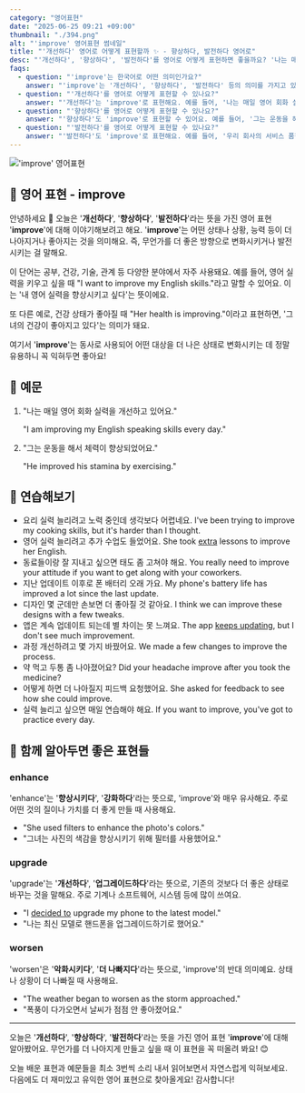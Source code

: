 ```yaml
---
category: "영어표현"
date: "2025-06-25 09:21 +09:00"
thumbnail: "./394.png"
alt: "'improve' 영어표현 썸네일"
title: "'개선하다' 영어로 어떻게 표현할까 ✨ - 향상하다, 발전하다 영어로"
desc: "'개선하다', '향상하다', '발전하다'를 영어로 어떻게 표현하면 좋을까요? '나는 매일 영어 회화 실력을 개선하고 있어요.', '그는 운동을 해서 체력이 향상되었어요.' 등을 영어로 표현하는 법을 배워봅시다. 다양한 예문을 통해서 연습하고 본인의 표현으로 만들어 보세요."
faqs:
  - question: "'improve'는 한국어로 어떤 의미인가요?"
    answer: "'improve'는 '개선하다', '향상하다', '발전하다' 등의 의미를 가지고 있어요. 어떤 상태나 능력, 상황을 더 나은 방향으로 변화시키는 것을 말해요."
  - question: "'개선하다'를 영어로 어떻게 표현할 수 있나요?"
    answer: "'개선하다'는 'improve'로 표현해요. 예를 들어, '나는 매일 영어 회화 실력을 개선하고 있어요.'는 'I am improving my English speaking skills every day.'라고 말해요."
  - question: "'향상하다'를 영어로 어떻게 표현할 수 있나요?"
    answer: "'향상하다'도 'improve'로 표현할 수 있어요. 예를 들어, '그는 운동을 해서 체력이 향상되었어요.'는 'He improved his stamina by exercising.'라고 해요."
  - question: "'발전하다'를 영어로 어떻게 표현할 수 있나요?"
    answer: "'발전하다'도 'improve'로 표현해요. 예를 들어, '우리 회사의 서비스 품질을 더욱 발전시켜야 해요.'는 'We need to improve the quality of our company's service.'라고 해요."
---
```


!['improve' 영어표현](./394.png)

## 🌟 영어 표현 - improve

안녕하세요 👋 오늘은 '**개선하다**', '**향상하다**', '**발전하다**'라는 뜻을 가진 영어 표현 '**improve**'에 대해 이야기해보려고 해요. '**improve**'는 어떤 상태나 상황, 능력 등이 더 나아지거나 좋아지는 것을 의미해요. 즉, 무언가를 더 좋은 방향으로 변화시키거나 발전시키는 걸 말해요.

이 단어는 공부, 건강, 기술, 관계 등 다양한 분야에서 자주 사용돼요. 예를 들어, 영어 실력을 키우고 싶을 때 "I want to improve my English skills."라고 말할 수 있어요. 이는 '내 영어 실력을 향상시키고 싶다'는 뜻이에요.

또 다른 예로, 건강 상태가 좋아질 때 "Her health is improving."이라고 표현하면, '그녀의 건강이 좋아지고 있다'는 의미가 돼요.

여기서 '**improve**'는 동사로 사용되어 어떤 대상을 더 나은 상태로 변화시키는 데 정말 유용하니 꼭 익혀두면 좋아요!

## 📖 예문

1. "나는 매일 영어 회화 실력을 개선하고 있어요."

   "I am improving my English speaking skills every day."

2. "그는 운동을 해서 체력이 향상되었어요."

   "He improved his stamina by exercising."

## 💬 연습해보기

<ul data-interactive-list>

  <li data-interactive-item>
    <span data-toggler>요리 실력 늘리려고 노력 중인데 생각보다 어렵네요.</span>
    <span data-answer>I've been trying to improve my cooking skills, but it's harder than I thought.</span>
  </li>

  <li data-interactive-item>
    <span data-toggler>영어 실력 늘리려고 추가 수업도 들었어요.</span>
    <span data-answer>She took <a href="/blog/in-english/265.extra/">extra</a> lessons to improve her English.</span>
  </li>

  <li data-interactive-item>
    <span data-toggler>동료들이랑 잘 지내고 싶으면 태도 좀 고쳐야 해요.</span>
    <span data-answer>You really need to improve your attitude if you want to get along with your coworkers.</span>
  </li>

  <li data-interactive-item>
    <span data-toggler>지난 업데이트 이후로 폰 배터리 오래 가요.</span>
    <span data-answer>My phone's battery life has improved a lot since the last update.</span>
  </li>

  <li data-interactive-item>
    <span data-toggler>디자인 몇 군데만 손보면 더 좋아질 것 같아요.</span>
    <span data-answer>I think we can improve these designs with a few tweaks.</span>
  </li>

  <li data-interactive-item>
    <span data-toggler>앱은 계속 업데이트 되는데 별 차이는 못 느껴요.</span>
    <span data-answer>The app <a href="/blog/in-english/291.keep-ing/">keeps updating</a>, but I don't see much improvement.</span>
  </li>

  <li data-interactive-item>
    <span data-toggler>과정 개선하려고 몇 가지 바꿨어요.</span>
    <span data-answer>We made a few changes to improve the process.</span>
  </li>

  <li data-interactive-item>
    <span data-toggler>약 먹고 두통 좀 나아졌어요?</span>
    <span data-answer>Did your headache improve after you took the medicine?</span>
  </li>

  <li data-interactive-item>
    <span data-toggler>어떻게 하면 더 나아질지 피드백 요청했어요.</span>
    <span data-answer>She asked for feedback to see how she could improve.</span>
  </li>

  <li data-interactive-item>
    <span data-toggler>실력 늘리고 싶으면 매일 연습해야 해요.</span>
    <span data-answer>If you want to improve, you've got to practice every day.</span>
  </li>

</ul>

## 🤝 함께 알아두면 좋은 표현들

### enhance

'enhance'는 '**향상시키다**', '**강화하다**'라는 뜻으로, 'improve'와 매우 유사해요. 주로 어떤 것의 질이나 가치를 더 좋게 만들 때 사용해요.

- "She used filters to enhance the photo's colors."
- "그녀는 사진의 색감을 향상시키기 위해 필터를 사용했어요."

### upgrade

'upgrade'는 '**개선하다**', '**업그레이드하다**'라는 뜻으로, 기존의 것보다 더 좋은 상태로 바꾸는 것을 말해요. 주로 기계나 소프트웨어, 시스템 등에 많이 쓰여요.

- "I [decided to](/blog/in-english/062.decide-to/) upgrade my phone to the latest model."
- "나는 최신 모델로 핸드폰을 업그레이드하기로 했어요."

### worsen

'worsen'은 '**악화시키다**', '**더 나빠지다**'라는 뜻으로, 'improve'의 반대 의미예요. 상태나 상황이 더 나빠질 때 사용해요.

- "The weather began to worsen as the storm approached."
- "폭풍이 다가오면서 날씨가 점점 안 좋아졌어요."

---

오늘은 '**개선하다**', '**향상하다**', '**발전하다**'라는 뜻을 가진 영어 표현 '**improve**'에 대해 알아봤어요. 무언가를 더 나아지게 만들고 싶을 때 이 표현을 꼭 떠올려 봐요! 😊

오늘 배운 표현과 예문들을 최소 3번씩 소리 내서 읽어보면서 자연스럽게 익혀보세요. 다음에도 더 재미있고 유익한 영어 표현으로 찾아올게요! 감사합니다!
